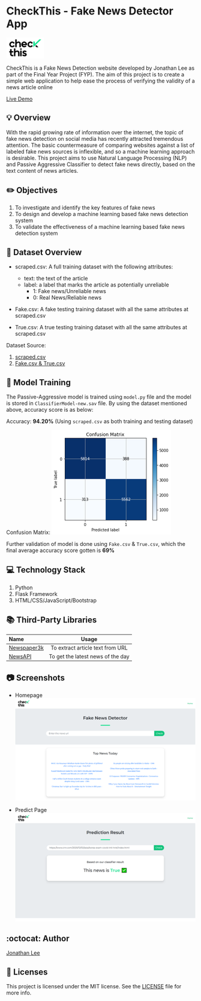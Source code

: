# CheckThis - Fake News Detector App
<img src="static/assets/logo-v2.png"
     alt="CheckThis Logo"
     style="width: 20%; height: 20%" />

CheckThis is a Fake News Detection website developed by Jonathan Lee as part of the Final Year Project (FYP). The aim of this project is to create a simple web application to help ease the process of verifying the validity of a news article online

[Live Demo](https://fakenewsdetectorapp.herokuapp.com/)

## :bulb: Overview
With the rapid growing rate of information over the internet, the topic of fake news detection on social media has recently attracted tremendous attention. The basic countermeasure of comparing websites against a list of labeled fake news sources is inflexible, and so a machine learning approach is desirable. This project aims to use Natural Language Processing (NLP) and Passive Aggressive Classifier to detect fake news directly, based on the text content of news articles.

## :pencil2: Objectives
1. To investigate and identify the key features of fake news
2. To design and develop a machine learning based fake news detection system
3. To validate the effectiveness of a machine learning based fake news detection system

## :speech_balloon: Dataset Overview

- scraped.csv: A full training dataset with the following attributes:
    - text: the text of the article
    - label: a label that marks the article as potentially unreliable
        - 1: Fake news/Unreliable news
        - 0: Real News/Reliable news

- Fake.csv: A fake testing training dataset with all the same attributes at scraped.csv 
- True.csv: A true testing training dataset with all the same attributes at scraped.csv 

Dataset Source: 
1. [scraped.csv](https://www.kaggle.com/shashankvikramsingh/fake-news-scraped)
2. [Fake.csv & True.csv](https://www.kaggle.com/clmentbisaillon/fake-and-real-news-dataset)

## :dart: Model Training
The Passive-Aggressive model is trained using `model.py` file and the model is stored in `ClassifierModel-new.sav` file. By using the dataset mentioned above, accuracy score is as below:

Accuracy: **94.20%** (Using `scraped.csv` as both training and testing dataset)

Confusion Matrix:
![Confusion Matrix](assets/confusion-matrix.png)

Further validation of model is done using `Fake.csv` & `True.csv`, which the final average accuracy score gotten is **69%**

## :computer: Technology Stack
1. Python
2. Flask Framework
3. HTML/CSS/JavaScript/Bootstrap

## :books: Third-Party Libraries

| Name                                                                              | Usage                                               |
| :-------------                                                                    | :----------:                                        |
|  [Newspaper3k](https://github.com/codelucas/newspaper)                            | To extract article text from URL                    |
|  [NewsAPI](https://newsapi.org/)                                                  | To get the latest news of the day                   |

## :camera: Screenshots
- Homepage
![Home Page](assets/homepage.png)

- Predict Page
![Predict Page](assets/predict.png)

## :octocat: Author
[Jonathan Lee](https://github.com/jonathanlee06)

## :bookmark_tabs: Licenses
This project is licensed under the MIT license. See the [LICENSE](https://github.com/jonathanlee06/FakeNewsDetectorApp/blob/master/LICENSE) file for more info.
